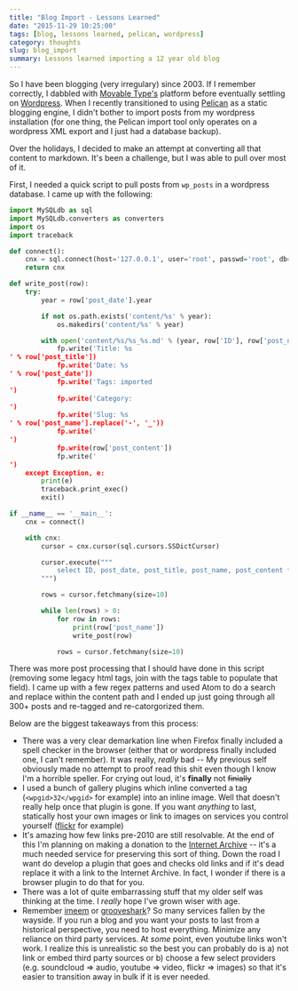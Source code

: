 ```yaml
---
title: "Blog Import - Lessons Learned"
date: "2015-11-29 10:25:00"
tags: [blog, lessons learned, pelican, wordpress]
category: thoughts
slug: blog_import
summary: Lessons learned importing a 12 year old blog
---
```


So I have been blogging (very irregulary) since 2003. If I remember correctly, I
dabbled with [Movable Type's](https://movabletype.org/) platform before
eventually settling on [Wordpress](https://wordpress.org/). When I recently
transitioned to using [Pelican]() as a static blogging engine, I didn't bother
to import posts from my wordpress installation (for one thing, the Pelican
import tool only operates on a wordpress XML export and I just had a database
backup).

Over the holidays, I decided to make an attempt at converting all that content
to markdown. It's been a challenge, but I was able to pull over most of it.

First, I needed a quick script to pull posts from `wp_posts` in a wordpress
database. I came up with the following:

```python
import MySQLdb as sql
import MySQLdb.converters as converters
import os
import traceback

def connect():
    cnx = sql.connect(host='127.0.0.1', user='root', passwd='root', db='blog')
    return cnx

def write_post(row):
    try:
        year = row['post_date'].year

        if not os.path.exists('content/%s' % year):
            os.makedirs('content/%s' % year)

        with open('content/%s/%s_%s.md' % (year, row['ID'], row['post_name'].replace('-', '_')), 'wb') as fp:
            fp.write('Title: %s
' % row['post_title'])
            fp.write('Date: %s
' % row['post_date'])
            fp.write('Tags: imported
')
            fp.write('Category:
')
            fp.write('Slug: %s
' % row['post_name'].replace('-', '_'))
            fp.write('
')
            fp.write(row['post_content'])
            fp.write('
')
    except Exception, e:
        print(e)
        traceback.print_exec()
        exit()

if __name__ == '__main__':
    cnx = connect()

    with cnx:
        cursor = cnx.cursor(sql.cursors.SSDictCursor)

        cursor.execute("""
            select ID, post_date, post_title, post_name, post_content from wp_posts where post_status = 'publish';
        """)

        rows = cursor.fetchmany(size=10)

        while len(rows) > 0:
            for row in rows:
                print(row['post_name'])
                write_post(row)

            rows = cursor.fetchmany(size=10)
```

There was more post processing that I should have done in this script (removing
some legacy html tags, join with the tags table to populate that field). I came
up with a few regex patterns and used Atom to do a search and replace within the
content path and I ended up just going through all 300+ posts and re-tagged and
re-catorgorized them.

Below are the biggest takeaways from this process:

* There was a very clear demarkation line when Firefox finally included a spell
  checker in the browser (either that or wordpress finally included one, I can't
  remember). It was really, _really_ bad -- My previous self obviously made no
  attempt to proof read this shit even though I know I'm a horrible speller. For
  crying out loud, it's **finally** not <del>finially</del>
* I used a bunch of gallery plugins which inline converted a tag
  (`<wpgid>32</wpgid>` for example) into an inline image. Well that doesn't
  really help once that plugin is gone. If you want _anything_ to last,
  statically host your own images or link to images on services you control
  yourself ([flickr](https://www.flickr.com/photos/markphilpot) for example)
* It's amazing how few links pre-2010 are still resolvable. At the end of this
  I'm planning on making a donation to the [Internet
  Archive](https://archive.org/index.php) -- it's a much needed service for
  preserving this sort of thing. Down the road I want do develop a plugin that
  goes and checks old links and if it's dead replace it with a link to the
  Internet Archive. In fact, I wonder if there is a browser plugin to do that
  for you.
* There was a lot of quite embarrassing stuff that my older self was thinking at
  the time. I _really_ hope I've grown wiser with age.
* Remember [imeem](https://en.wikipedia.org/wiki/Imeem) or
  [grooveshark](https://en.wikipedia.org/wiki/Grooveshark)? So many services
  fallen by the wayside. If you run a blog and you want your posts to last from
  a historical perspective, you need to host everything. Minimize any reliance
  on third party services. At _some_ point, even youtube links won't work. I
  realize this is unrealistic so the best you can probably do is a) not link or
  embed third party sources or b) choose a few select providers (e.g. soundcloud
  => audio, youtube => video, flickr => images) so that it's easier to
  transition away in bulk if it is ever needed.
